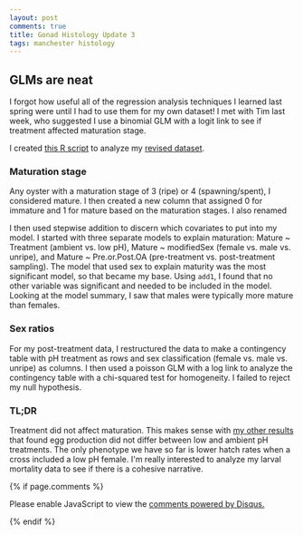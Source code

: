```yaml
---
layout: post
comments: true
title: Gonad Histology Update 3
tags: manchester histology
---
```


## GLMs are neat

I forgot how useful all of the regression analysis techniques I learned last spring were until I had to use them for my own dataset! I met with Tim last week, who suggested I use a binomial GLM with a logit link to see if treatment affected maturation stage.

I created [this R script](https://github.com/RobertsLab/project-oyster-oa/blob/master/analyses/Manchester_Gonad_Histology/2018-02-27-Histology-Classification-Analyses.R) to analyze my [revised dataset](https://github.com/RobertsLab/project-oyster-oa/blob/master/data/Manchester/2018-02-27-Gigas-Histology-Classification.csv).

### Maturation stage

Any oyster with a maturation stage of 3 (ripe) or 4 (spawning/spent), I considered mature. I then created a new column that assigned 0 for immature and 1 for mature based on the maturation stages. I also renamed 

I then used stepwise addition to discern which covariates to put into my model. I started with three separate models to explain maturation: Mature ~ Treatment (ambient vs. low pH), Mature ~ modifiedSex (female vs. male vs. unripe), and Mature ~ Pre.or.Post.OA (pre-treatment vs. post-treatment sampling). The model that used sex to explain maturity was the most significant model, so that became my base. Using `add1`, I found that no other variable was significant and needed to be included in the model. Looking at the model summary, I saw that males were typically more mature than females.

### Sex ratios

For my post-treatment data, I restructured the data to make a contingency table with pH treatment as rows and sex classification (female vs. male vs. unripe) as columns. I then used a poisson GLM with a log link to analyze the contingency table with a chi-squared test for homogeneity. I failed to reject my null hypothesis.

### TL;DR

Treatment did not affect maturation. This makes sense with [my other results](https://yaaminiv.github.io/Reproductive-Output-Analyses/) that found egg production did not differ between low and ambient pH treatments. The only phenotype we have so far is lower hatch rates when a cross included a low pH female. I'm really interested to analyze my larval mortality data to see if there is a cohesive narrative.

{% if page.comments %}

<div id="disqus_thread"></div>
<script>

/**
*  RECOMMENDED CONFIGURATION VARIABLES: EDIT AND UNCOMMENT THE SECTION BELOW TO INSERT DYNAMIC VALUES FROM YOUR PLATFORM OR CMS.
*  LEARN WHY DEFINING THESE VARIABLES IS IMPORTANT: https://disqus.com/admin/universalcode/#configuration-variables*/
/*
var disqus_config = function () {
this.page.url = PAGE_URL;  // Replace PAGE_URL with your page's canonical URL variable
this.page.identifier = PAGE_IDENTIFIER; // Replace PAGE_IDENTIFIER with your page's unique identifier variable
};
*/
(function() { // DON'T EDIT BELOW THIS LINE
var d = document, s = d.createElement('script');
s.src = 'https://the-responsible-grad-student.disqus.com/embed.js';
s.setAttribute('data-timestamp', +new Date());
(d.head || d.body).appendChild(s);
})();
</script>
<noscript>Please enable JavaScript to view the <a href="https://disqus.com/?ref_noscript">comments powered by Disqus.</a></noscript>

{% endif %}

<script id="dsq-count-scr" src="//the-responsible-grad-student.disqus.com/count.js" async></script>
